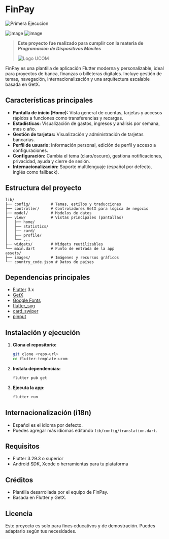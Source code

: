 # FinPay

![Primera Ejecucion](assets/ejecucion1.png)

![image](https://github.com/user-attachments/assets/6ce1c7af-b4ab-4ddc-8c82-f02931b9952c)
![image](https://github.com/user-attachments/assets/9a1586f0-ddd8-4de8-91c4-e35358c0f7da)


> **Este proyecto fue realizado para cumplir con la materia de _Programación de Dispositivos Móviles_**
>
> ![Logo UCOM](assets/logo_ucom.png)

FinPay es una plantilla de aplicación Flutter moderna y personalizable, ideal para proyectos de banca, finanzas o billeteras digitales. Incluye gestión de temas, navegación, internacionalización y una arquitectura escalable basada en GetX.

## Características principales

- **Pantalla de inicio (Home):** Vista general de cuentas, tarjetas y accesos rápidos a funciones como transferencias y recargas.
- **Estadísticas:** Visualización de gastos, ingresos y análisis por semana, mes o año.
- **Gestión de tarjetas:** Visualización y administración de tarjetas bancarias.
- **Perfil de usuario:** Información personal, edición de perfil y acceso a configuraciones.
- **Configuración:** Cambia el tema (claro/oscuro), gestiona notificaciones, privacidad, ayuda y cierre de sesión.
- **Internacionalización:** Soporte multilenguaje (español por defecto, inglés como fallback).

## Estructura del proyecto

```
lib/
├── config/         # Temas, estilos y traducciones
├── controller/     # Controladores GetX para lógica de negocio
├── model/          # Modelos de datos
├── view/           # Vistas principales (pantallas)
│   ├── home/
│   ├── statistics/
│   ├── card/
│   ├── profile/
│   └── ...
├── widgets/        # Widgets reutilizables
└── main.dart       # Punto de entrada de la app
assets/
├── images/         # Imágenes y recursos gráficos
└── country_code.json # Datos de países
```

## Dependencias principales
- [Flutter](https://flutter.dev/) 3.x
- [GetX](https://pub.dev/packages/get)
- [Google Fonts](https://pub.dev/packages/google_fonts)
- [flutter_svg](https://pub.dev/packages/flutter_svg)
- [card_swiper](https://pub.dev/packages/card_swiper)
- [pinput](https://pub.dev/packages/pinput)

## Instalación y ejecución

1. **Clona el repositorio:**
   ```sh
   git clone <repo-url>
   cd flutter-template-ucom
   ```
2. **Instala dependencias:**
   ```sh
   flutter pub get
   ```
3. **Ejecuta la app:**
   ```sh
   flutter run
   ```

## Internacionalización (i18n)
- Español es el idioma por defecto.
- Puedes agregar más idiomas editando `lib/config/translation.dart`.

## Requisitos
- Flutter 3.29.3 o superior
- Android SDK, Xcode o herramientas para tu plataforma

## Créditos
- Plantilla desarrollada por el equipo de FinPay.
- Basada en Flutter y GetX.

## Licencia
Este proyecto es solo para fines educativos y de demostración. Puedes adaptarlo según tus necesidades.
